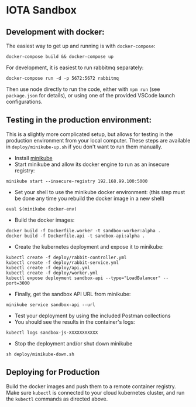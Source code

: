 # IOTA Sandbox

## Development with docker:

The easiest way to get up and running is with `docker-compose`:

```
docker-compose build && docker-compose up
```

For development, it is easiest to run rabbitmq separately:

```
docker-compose run -d -p 5672:5672 rabbitmq
```

Then use node directly to run the code, either with `npm run` (see `package.json` for details), or using one of the
provided VSCode launch configurations.

## Testing in the production environment:

This is a slightly more complicated setup, but allows for testing in the production environment from your local
computer. These steps are available in `deploy/minikube-up.sh` if you don't want to run them manually.

* Install [minikube](https://github.com/kubernetes/minikube)
* Start minikube and allow its docker engine to run as an insecure registry:

```
minikube start --insecure-registry 192.168.99.100:5000
```

* Set your shell to use the minikube docker environment: (this step must be done any time you rebuild the docker image
  in a new shell)

```
eval $(minikube docker-env)
```

* Build the docker images:

```
docker build -f Dockerfile.worker -t sandbox-worker:alpha .
docker build -f Dockerfile.api -t sandbox-api:alpha .
```

* Create the kubernetes deployment and expose it to minikube:

```
kubectl create -f deploy/rabbit-controller.yml
kubectl create -f deploy/rabbit-service.yml
kubectl create -f deploy/api.yml
kubectl create -f deploy/worker.yml
kubectl expose deployment sandbox-api --type="LoadBalancer" --port=3000
```

* Finally, get the sandbox API URL from minikube:

```
minikube service sandbox-api --url
```

* Test your deployment by using the included Postman collections
* You should see the results in the container's logs:

```
kubectl logs sandbox-js-XXXXXXXXXXX
```

* Stop the deployment and/or shut down minikube

```
sh deploy/minikube-down.sh
```

## Deploying for Production

Build the docker images and push them to a remote container registry. Make sure `kubectl` is connected to your cloud
kubernetes cluster, and run the `kubectl` commands as directed above.
